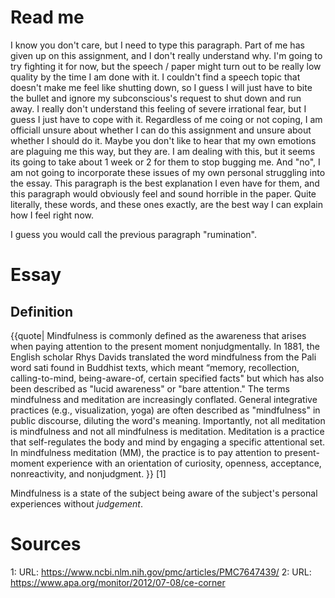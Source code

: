 
# Read me
I know you don't care, but I need to type this paragraph. Part of me has given up on this assignment, and I don't really understand why. I'm going to try fighting it for now, but the speech / paper might turn out to be really low quality by the time I am done with it. I couldn't find a speech topic that doesn't make me feel like shutting down, so I guess I will just have to bite the bullet and ignore my subconscious's request to shut down and run away. I really don't understand this feeling of severe irrational fear, but I guess I just have to cope with it. Regardless of me coing or not coping, I am officiall unsure about whether I can do this assignment and unsure about whether I should do it. Maybe you don't like to hear that my own emotions are plaguing me this way, but they are. I am dealing with this, but it seems its going to take about 1 week or 2 for them to stop bugging me. And "no", I am not going to incorporate these issues of my own personal struggling into the essay. This paragraph is the best explanation I even have for them, and this paragraph would obviously feel and sound horrible in the paper. Quite literally, these words, and these ones exactly, are the best way I can explain how I feel right now.

I guess you would call the previous paragraph "rumination".

# Essay

## Definition

{{quote| Mindfulness is commonly defined as the awareness that arises when paying attention to the present moment nonjudgmentally. In 1881, the English scholar Rhys Davids translated the word mindfulness from the Pali word sati found in Buddhist texts, which meant “memory, recollection, calling-to-mind, being-aware-of, certain specified facts" but which has also been described as "lucid awareness" or "bare attention." The terms mindfulness and meditation are increasingly conflated. General integrative practices (e.g., visualization, yoga) are often described as "mindfulness" in public discourse, diluting the word's meaning. Importantly, not all meditation is mindfulness and not all mindfulness is meditation. Meditation is a practice that self-regulates the body and mind by engaging a specific attentional set. In mindfulness meditation (MM), the practice is to pay attention to present-moment experience with an orientation of curiosity, openness, acceptance, nonreactivity, and nonjudgment. }} [1]

Mindfulness is a state of the subject being aware of the subject's personal experiences without *judgement*.

# Sources
1:
    URL: https://www.ncbi.nlm.nih.gov/pmc/articles/PMC7647439/
2:
    URL: https://www.apa.org/monitor/2012/07-08/ce-corner

